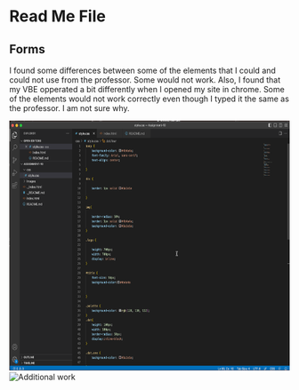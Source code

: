 # Read Me File

## Forms
I found some differences between some of the elements that I could and could not use from the professor.  Some would not work.  Also, I found that my VBE opperated a bit differently when I opened my site in chrome. Some of the elements would not work correctly even though I typed it the same as the professor. I am not sure why. 


<img src="images/Screenshot1.png" style="width:900px; height:450px;" alt="my work">
<img src="image/Screenshot2.png" style="width:900px; height:450px;" alt="Additional work">
